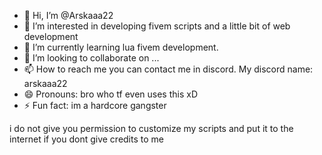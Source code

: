 - 👋 Hi, I’m @Arskaaa22
- 👀 I’m interested in developing fivem scripts and a little bit of web development
- 🌱 I’m currently learning lua fivem development. 
- 💞️ I’m looking to collaborate on ...
- 📫 How to reach me you can contact me in discord. My discord name: arskaaa22
- 😄 Pronouns: bro who tf even uses this xD
- ⚡ Fun fact: im a hardcore gangster

i do not give you permission to customize my scripts and put it to the internet if you dont give credits to me

<!---
Arskaaa22/Arskaaa22 is a ✨ special ✨ repository because its `README.md` (this file) appears on your GitHub profile.
You can click the Preview link to take a look at your changes.
--->
